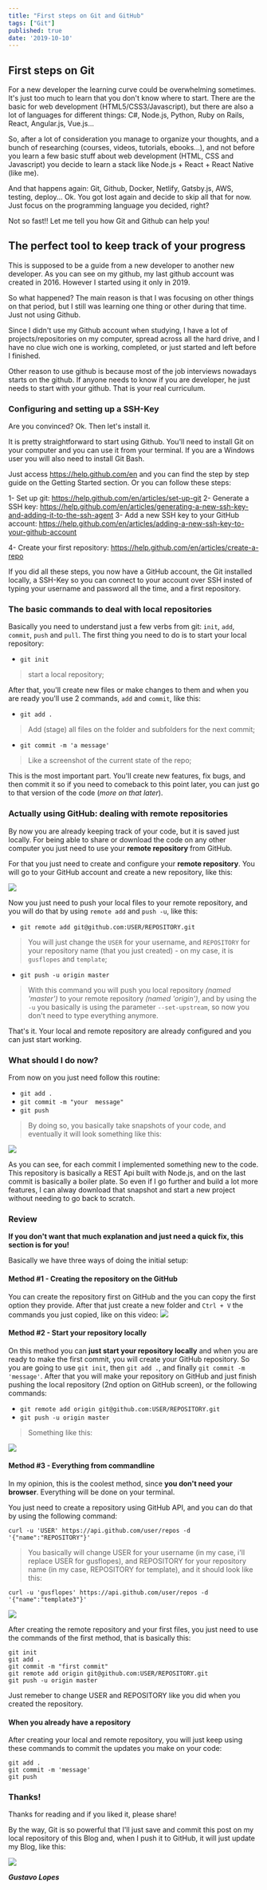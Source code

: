 ```yaml
---
title: "First steps on Git and GitHub"
tags: ["Git"]
published: true
date: '2019-10-10'
---
```


## First steps on Git 
For a new developer the learning curve could be overwhelming sometimes. It's just too much to learn that you don't know where to start. There are the basic for web development (HTML5/CSS3/Javascript), but there are also a lot of languages for different things: C#, Node.js, Python, Ruby on Rails, React, Angular.js, Vue.js...

So, after a lot of consideration you manage to organize your thoughts, and a bunch of researching (courses, videos, tutorials, ebooks...), and not before you learn a few basic stuff about web development (HTML, CSS and Javascript) you decide to learn a stack like Node.js + React + React Native (like me).

And that happens again: Git, Github, Docker, Netlify, Gatsby.js, AWS, testing, deploy... Ok. You got lost again and decide to skip all that for now. Just focus on the programming language you decided, right?

Not so fast!! Let me tell you how Git and Github can help you!

## The perfect tool to keep track of your progress
This is supposed to be a guide from a new developer to another new developer. As you can see on my github, my last github account was created  in 2016. However I started using it only in 2019.

So what happened? The main reason is that I was focusing on other things on that period, but I still was learning one thing or other during that time. Just not using Github.

Since I didn't use my Github account when studying, I have a lot of projects/repositories on my computer, spread across all the  hard drive, and I have no clue wich one is working, completed, or just started and left before I finished.

Other reason to use github is because most of the job interviews nowadays starts on the github. If anyone needs to know if you are developer, he just needs to start with your github. That is your real curriculum.

### Configuring and setting up a SSH-Key

Are you convinced? Ok. Then let's install it.

It is pretty straightforward to start using Github. You'll need to install Git on your computer and you can use it from your terminal. If you are a Windows user you will also need to install Git Bash.

Just access https://help.github.com/en and you can find the step by step guide on the Getting Started section. Or you can follow these steps:

1- Set up git: https://help.github.com/en/articles/set-up-git
2- Generate a SSH key: https://help.github.com/en/articles/generating-a-new-ssh-key-and-adding-it-to-the-ssh-agent
3- Add a new SSH key to your GitHub account: https://help.github.com/en/articles/adding-a-new-ssh-key-to-your-github-account

4- Create your first repository: https://help.github.com/en/articles/create-a-repo

If you did all these steps, you now have a GitHub account, the Git installed locally, a SSH-Key so you can connect to your account over SSH insted of typing your username and password all the time, and a first repository.

### The basic commands to deal with local repositories

Basically you need to understand just a few verbs from git: `init`, `add`, `commit`, `push` and `pull`. The first thing you need to do is to start your local repository:

- `git init`
> start a local repository;

After that, you'll create new files or make changes to them and when you are ready you'll use 2 commands, `add` and `commit`, like this:

- `git add .`
> Add (stage) all files on the folder and subfolders for the next commit;
- `git commit -m 'a message'`
> Like a screenshot of the current state of the repo;

This is the most important part. You'll create new features, fix bugs, and then commit it so if you need to comeback to this point later, you can just go  to that version of the code (*more on that later*).

### Actually using GitHub: dealing with remote repositories

By now you are already keeping track of your code, but it is saved just locally. For being able to share or download the code on any other computer you just need to use your **remote repository** from GitHub.

For that you just need to create and configure your **remote repository**. You will go to your GitHub account and create a new repository, like this:

![](../assets/github-new-repo.gif)

Now you just need to push your local files to your remote repository, and you will do that by using `remote add` and `push -u`, like this:

- `git remote add git@github.com:USER/REPOSITORY.git`
> You will just change the `USER` for your username, and `REPOSITORY` for your repository name (that you just created) - on my case, it is `gusflopes` and `template`;

- `git push -u origin master`
> With this command you will push you local repository *(named 'master')* to your remote repository *(named 'origin')*, and by using the `-u` you basically is using the parameter `--set-upstream`, so now you don't need to type everything anymore.

That's it. Your local and remote repository are already configured and you can just start working.

### What should I do now?

From now on you just need follow this routine:
- `git add .`
- `git commit -m "your  message"`
- `git push`
>By doing so, you basically take snapshots of your code, and eventually it will look something like this:

![](../assets/github-commit.png)

As you can see, for each commit I implemented something new to the code. This repository is basically a REST Api built with Node.js, and on the last commit is basically a boiler plate. So even if I go further and build a lot more features, I can alway download that snapshot and start a new project without needing to go back to scratch.

### Review

**If you don't want that much explanation and just need a quick fix, this section is for you!**

Basically we have three ways of doing the initial setup:

#### Method #1 - Creating the repository on the GitHub
You can create the repository first on GitHub and the you can copy the first option they provide. After that just create a new folder and `Ctrl + V` the commands you just  copied, like on this video:
![](../assets/github-new-repo.gif)

#### Method #2 - Start your repository locally
On this method you can **just start your repository locally**  and when you are ready to make the first commit, you will create your GitHub repository.
So you are going to use `git init`, then `git add .`, and finally `git commit -m 'message'`. After that you will make your repository on  GitHub and just finish pushing the local repository (2nd option on GitHub screen), or the following commands:
- `git remote add origin git@github.com:USER/REPOSITORY.git`
- `git push -u origin master`
> Something like this:

![](../assets/github-pushing-local-repo.gif)

#### Method #3 - Everything from commandline
In my opinion, this is the coolest method, since **you don't need your browser**. Everything will be done on your terminal.

You just need to create a repository using GitHub API, and you can do that  by using the following command:

`curl -u 'USER' https://api.github.com/user/repos -d '{"name":"REPOSITORY"}'`
> You basically will change USER for your username (in my case, i'll replace USER for gusflopes), and REPOSITORY for your repository name (in my case, REPOSITORY for template), and it should look like this:

`curl -u 'gusflopes' https://api.github.com/user/repos -d '{"name":"template3"}'`

![](../assets/github-new-repo-terminal.gif)

After creating the remote repository and your first files, you just need to use the commands of the first method, that is basically this:

```
git init
git add .
git commit -m "first commit"
git remote add origin git@github.com:USER/REPOSITORY.git
git push -u origin master
```
Just remeber to change USER and REPOSITORY like you did when you created the repository.

#### When you already have a repository
After creating your local and remote repository, you will just keep using these commands to commit the updates you make on your code:
```
git add .
git commit -m 'message'
git push
```

###  Thanks!

Thanks for reading and if you liked it, please share!

By the way, Git is so powerful that I'll just save and commit this post on my local repository of this Blog and, when I push it to GitHub, it will just update my Blog, like this:

![](../assets/github-update-blog.gif)

**_Gustavo Lopes_**
